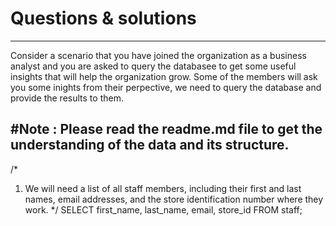# Questions & solutions
-----------------------------------------------------------------------------------
Consider a scenario that you have joined the organization as a business analyst and you are asked to query the databasee to get some useful insights that will help the organization grow. Some of the members will ask you some inights from their perpective, we need to query the database and provide the results to them.

#Note : Please read the readme.md file to get the understanding of the data and its structure.
-----------------------------------------------------------------------------------
/*
1.	We will need a list of all staff members, including their first and last names, 
email addresses, and the store identification number where they work.
*/
SELECT 
	first_name, 
    last_name, 
	email, 
    store_id
FROM staff;